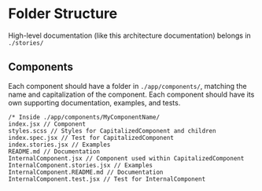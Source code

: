 # Folder Structure

High-level documentation (like this architecture documentation) belongs in `./stories/`

## Components

Each component should have a folder in `./app/components/`, matching the name
and capitalization of the component. Each component should have its own supporting
documentation, examples, and tests.

```
/* Inside ./app/components/MyComponentName/
index.jsx // Component
styles.scss // Styles for CapitalizedComponent and children
index.spec.jsx // Test for CapitalizedComponent
index.stories.jsx // Examples
README.md // Documentation
InternalComponent.jsx // Component used within CapitalizedComponent
InternalComponent.stories.jsx // Examples
InternalComponent.README.md // Documentation
InternalComponent.test.jsx // Test for InternalComponent
```
